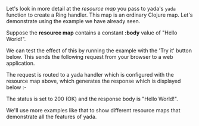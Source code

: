 Let's look in more detail at the _resource map_ you pass to yada's `yada` function to create a Ring handler. This map is an ordinary Clojure map. Let's demonstrate using the example we have already seen.

Suppose the __resource map__ contains a constant __:body__ value of "Hello World!".

<resource-map/>

We can test the effect of this by running the example with the 'Try it' button below. This sends the following request from your browser to a web application.

<request/>

The request is routed to a yada handler which is configured with the resource map above, which generates the response which is displayed below :-

<response/>

The status is set to 200 (OK) and the response body is "Hello World!".

We'll use more examples like that to show different resource maps that demonstrate all the features of yada.
